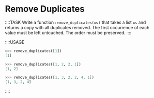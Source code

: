 # Remove Duplicates

::::TASK
Write a function `remove_duplicates(xs)` that takes a list `xs` and returns a copy with all duplicates removed.
The first occurrence of each value must be left untouched.
The order must be preserved.
::::

::::USAGE

```python
>>> remove_duplicates([1])
[1]

>>> remove_duplicates([1, 2, 2, 1])
[1, 2]

>>> remove_duplicates([1, 3, 2, 2, 4, 1])
[1, 3, 2, 4]
```

::::
